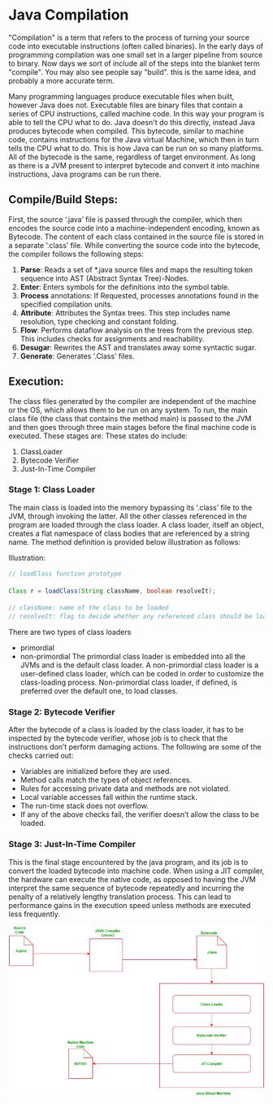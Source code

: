 # Java Compilation
"Compilation" is a term that refers to the process of turning your source code into executable instructions (often called binaries). In the early days of programming compilation was one small set in a larger pipeline from source to binary. Now days we sort of include all of the steps into the blanket term "compile". You may also see people say "build". this is the same idea, and probably a more accurate term.
  
Many programming languages produce executable files when built, however Java does not. Executable files are binary files that contain a series of CPU instructions, called machine code. In this way your program is able to tell the CPU what to do. Java doesn't do this directly, instead Java produces bytecode when compiled. This bytecode, similar to machine code, contains instructions for the Java virtual Machine, which then in turn tells the CPU what to do. This is how Java can be run on so many platforms. All of the bytecode is the same, regardless of target environment. As long as there is a JVM present to interpret bytecode and convert it into machine instructions, Java programs can be run there.
  
## Compile/Build Steps:
First, the source ‘.java’ file is passed through the compiler, which then encodes the source code into a machine-independent encoding, known as Bytecode. The content of each class contained in the source file is stored in a separate ‘.class’ file. While converting the source code into the bytecode, the compiler follows the following steps:

1. **Parse**: Reads a set of *.java source files and maps the resulting token sequence into AST (Abstract Syntax Tree)-Nodes.
2. **Enter**: Enters symbols for the definitions into the symbol table.
3. **Process** annotations: If Requested, processes annotations found in the specified compilation units.
4. **Attribute**: Attributes the Syntax trees. This step includes name resolution, type checking and constant folding.
5. **Flow**: Performs dataflow analysis on the trees from the previous step. This includes checks for assignments and reachability.
6. **Desugar**: Rewrites the AST and translates away some syntactic sugar.
7. **Generate**: Generates ‘.Class’ files. 

## Execution:

The class files generated by the compiler are independent of the machine or the OS, which allows them to be run on any system. To run, the main class file (the class that contains the method main) is passed to the JVM and then goes through three main stages before the final machine code is executed. These stages are:
These states do include:

1. ClassLoader
2. Bytecode Verifier
3. Just-In-Time Compiler



### Stage 1: Class Loader

The main class is loaded into the memory bypassing its ‘.class’ file to the JVM, through invoking the latter. All the other classes referenced in the program are loaded through the class loader.
A class loader, itself an object, creates a flat namespace of class bodies that are referenced by a string name. The method definition is provided below illustration as follows:

Illustration:
```java
// loadClass function prototype

Class r = loadClass(String className, boolean resolveIt);

// className: name of the class to be loaded
// resolveIt: flag to decide whether any referenced class should be loaded or not.
```

There are two types of class loaders

 - primordial
 - non-primordial
The primordial class loader is embedded into all the JVMs and is the default class loader. A non-primordial class loader is a user-defined class loader, which can be coded in order to customize the class-loading process. Non-primordial class loader, if defined, is preferred over the default one, to load classes. 

### Stage 2: Bytecode Verifier

After the bytecode of a class is loaded by the class loader, it has to be inspected by the bytecode verifier, whose job is to check that the instructions don’t perform damaging actions. The following are some of the checks carried out: 

 - Variables are initialized before they are used.
 - Method calls match the types of object references.
 - Rules for accessing private data and methods are not violated.
 - Local variable accesses fall within the runtime stack.
 - The run-time stack does not overflow.
 - If any of the above checks fail, the verifier doesn’t allow the class to be loaded.


### Stage 3: Just-In-Time Compiler

This is the final stage encountered by the java program, and its job is to convert the loaded bytecode into machine code. When using a JIT compiler, the hardware can execute the native code, as opposed to having the JVM interpret the same sequence of bytecode repeatedly and incurring the penalty of a relatively lengthy translation process. This can lead to performance gains in the execution speed unless methods are executed less frequently.

![Java compilation and Class Loading](./../images/java-compilation.jpg)

